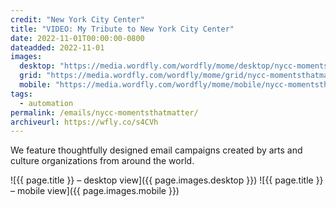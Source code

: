 ```yaml
---
credit: "New York City Center"
title: "VIDEO: My Tribute to New York City Center"
date: 2022-11-01T00:00:00-0800
dateadded: 2022-11-01
images:
  desktop: "https://media.wordfly.com/wordfly/mome/desktop/nycc-momentsthatmatter.jpg"
  grid: "https://media.wordfly.com/wordfly/mome/grid/nycc-momentsthatmatter.jpg"
  mobile: "https://media.wordfly.com/wordfly/mome/mobile/nycc-momentsthatmatter.jpg"
tags:
  - automation
permalink: /emails/nycc-momentsthatmatter/
archiveurl: https://wfly.co/s4CVh
---
```

We feature thoughtfully designed email campaigns created by arts and culture organizations from around the world.

![{{ page.title }} – desktop view]({{ page.images.desktop }})
![{{ page.title }} – mobile view]({{ page.images.mobile }})
